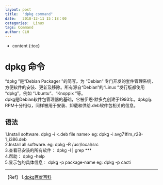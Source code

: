 ```yaml
---
layout: post
title:  "dpkg command"
date:   2018-12-11 15：18：00
categories:  Linux
tags: Command
author: CLH
---
```


* content
{:toc}

# dpkg 命令 #
“dpkg ”是“Debian Packager ”的简写。为 “Debian” 专门开发的套件管理系统，方便软件的安装、更新及移除。所有源自“Debian”的“Linux ”发行版都使用 “dpkg”，例如 “Ubuntu”、“Knoppix ”等。    
dpkg是Debian软件包管理器的基础，它被伊恩·默多克创建于1993年。dpkg与RPM十分相似，同样被用于安装、卸载和供给.deb软件包相关的信息。        

## 语法 ##

1.Install software. dpkg -i <.deb file name> eg: dpkg -i avg71flm_r28-1_i386.deb      
2.Install all software. eg: dpkg -R /usr/local/src       
3.查看已安装的所有软件： dpkg -l | grep ***    
4.帮助： dpkg -help     
5.显示包的具体信息： dpkg -p package-name eg: dpkg -p cacti        


----------

【Ref】
1.[dpkg百度百科](https://baike.baidu.com/item/dpkg/9944168)     